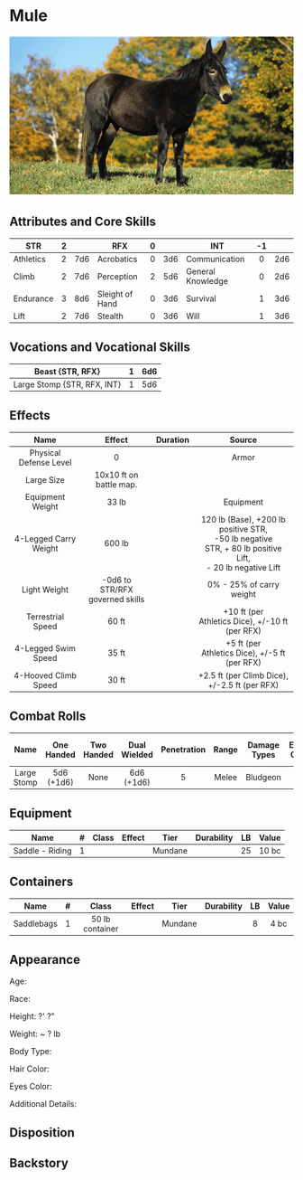 # Mule

![NotMyImage](Mule.png)

## Attributes and Core Skills

| STR       | 2 |    | RFX             | 0 |    | INT               | -1 |    |
| --------- | :-: | :-: | --------------- | :-: | :-: | ----------------- | :-: | :-: |
| Athletics | 2 | 7d6 | Acrobatics      | 0 | 3d6 | Communication     | 0 | 2d6 |
| Climb     | 2 | 7d6 | Perception      | 2 | 5d6 | General Knowledge | 0 | 2d6 |
| Endurance | 3 | 8d6 | Sleight of Hand | 0 | 3d6 | Survival          | 1 | 3d6 |
| Lift      | 2 | 7d6 | Stealth         | 0 | 3d6 | Will              | 1 | 3d6 |

## Vocations and Vocational Skills

| Beast {STR, RFX}            | 1 | 6d6 |
| --------------------------- | :-: | :-: |
| Large Stomp {STR, RFX, INT} | 1 | 5d6 |

## Effects

|          Name          |             Effect             | Duration |                                                       Source                                                       |
| :---------------------: | :-----------------------------: | :------: | :-----------------------------------------------------------------------------------------------------------------: |
| Physical Defense Level |                0                |          |                                                        Armor                                                        |
|       Large Size       |     10x10 ft on battle map.     |          |                                                                                                                    |
|    Equipment Weight    |              33 lb              |          |                                                      Equipment                                                      |
| 4-Legged Carry Weight |             600 lb             |          | 120 lb (Base), +200 lb positive STR,<br />-50 lb negative STR, + 80 lb positive Lift,<br />- 20 lb negative Lift |
|      Light Weight      | -0d6 to STR/RFX governed skills |          |                                              0% - 25% of carry weight                                              |
| Terrestrial Speed |              60 ft              |          |                              +10 ft (per Athletics Dice), +/-10 ft (per RFX)                              |
|   4-Legged Swim Speed   |              35 ft              |          |                              +5 ft (per Athletics Dice), +/-5 ft (per RFX)                              |
|  4-Hooved Climb Speed  |              30 ft              |          |                                 +2.5 ft (per Climb Dice), +/-2.5 ft (per RFX)                                 |

## Combat Rolls

|    Name    | One<br />Handed | Two<br />Handed | Dual<br />Wielded | Penetration | Range | Damage<br />Types | Engageable<br />Opponents | Area Of<br />Effect | Resource<br />Class |
| :---------: | :-------------: | :-------------: | :---------------: | :---------: | :---: | :---------------: | :-----------------------: | :-----------------: | :-----------------: |
| Large Stomp | 5d6<br />(+1d6) |      None      |  6d6<br />(+1d6)  |      5      | Melee |     Bludgeon     |           Rapid           |        None        |        None        |

## Equipment

| Name            | # | Class | Effect |  Tier  | Durability | LB | Value |
| --------------- | :-: | :---: | :----: | :-----: | :--------: | :-: | :---: |
| Saddle - Riding | 1 |      |        | Mundane |            | 25 | 10 bc |

## Containers

| Name       | # |      Class      | Effect |  Tier  | Durability | LB | Value |
| ---------- | :-: | :-------------: | :----: | :-----: | :--------: | :-: | :---: |
| Saddlebags | 1 | 50 lb container |        | Mundane |            | 8 | 4 bc |

## Appearance

Age:

Race:

Height: ?' ?"

Weight: ~ ? lb

Body Type:

Hair Color:

Eyes Color:

Additional Details:

## Disposition

## Backstory
